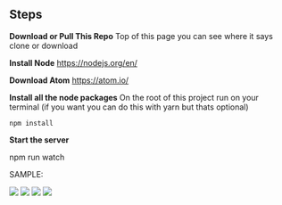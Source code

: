 **Steps**
---------

**Download or Pull This Repo**
	Top of this page you can see where it says clone or download

 **Install Node**
	https://nodejs.org/en/

**Download Atom**
	https://atom.io/

 **Install all the node packages**
On the root of this project run on your terminal (if you want you can do this with yarn but thats optional)

    npm install


**Start the server**

  npm run watch


SAMPLE:

![](https://user-images.githubusercontent.com/19510456/35264006-03b2e028-ffe9-11e7-94f0-220a964e5a6e.png)
![](https://user-images.githubusercontent.com/19510456/35263978-e8cf5fa2-ffe8-11e7-8ab9-17dc3e59aa85.png)
![](https://user-images.githubusercontent.com/19510456/35264007-03c62f7a-ffe9-11e7-8a08-77f8b4b4e36f.png)
![](https://user-images.githubusercontent.com/19510456/35264008-03d0fe96-ffe9-11e7-9766-ba3cdcefc840.png)
